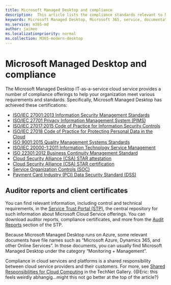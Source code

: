 ```yaml
---
title: Microsoft Managed Desktop and compliance
description:  This article lists the compliance standards relevant to Microsoft Managed Desktop.
keywords: Microsoft Managed Desktop, Microsoft 365, service, documentation
ms.service: m365-md
author: jaimeo
ms.localizationpriority: normal
ms.collection: M365-modern-desktop
---
```


# Microsoft Managed Desktop and compliance

The Microsoft Managed Desktop IT-as-a-service cloud service provides a number of compliance offerings to help your organization meet various requirements and standards. Specifically, Microsoft Managed Desktop has achieved these certifications:

- [ISO/IEC 27001:2013 Information Security Management Standards](../../compliance/offering-ISO-27001.md)
- [ISO/IEC 27701 Privacy Information Management System (PIMS)](../../compliance/offering-iso-27701.md)
- [ISO/IEC 27017:2015 Code of Practice for Information Security Controls](../../compliance/offering-ISO-27017.md)
- [ISO/IEC 27018 Code of Practice for Protecting Personal Data in the Cloud](../../compliance/offering-ISO-27018.md)
- [ISO 9001:2015 Quality Management Systems Standards](../../compliance/offering-ISO-9001.md)
- [ISO/IEC 20000-1:2011 Information Technology Service Management](../../compliance/offering-ISO-20000-1-2011.md)
- [ISO 22301:2012 Business Continuity Management Standard](../../compliance/offering-ISO-22301.md)
- [Cloud Security Alliance (CSA) STAR attestation](../../compliance/offering-CSA-STAR-Attestation.md)
- [Cloud Security Alliance (CSA) STAR certification](../../compliance/offering-CSA-Star-Certification.md)
- [Service Organization Controls (SOC)](../../compliance/offering-SOC.md)
- [Payment Card Industry (PCI) Data Security Standard (DSS)](../../compliance/offering-PCI-DSS.md)

## Auditor reports and client certificates

You can find relevant information, including control and technical requirements, in the [Service Trust Portal (STP)](https://servicetrust.microsoft.com/), the central repository for such information about Microsoft Cloud Service offerings. You can download auditor reports, compliance certificates, and more from the [Audit Reports](https://servicetrust.microsoft.com/ViewPage/MSComplianceGuide) section of the STP.

Because Microsoft Managed Desktop runs on Azure, some relevant documents have file names such as “Microsoft Azure, Dynamics 365, and other Online Services”. In those documents, you can usually find Microsoft Managed Desktop under the category “Monitoring + Management”.

Compliance in cloud services and platforms is a shared responsibility between cloud service providers and their customers. For more, see [Shared Responsibilities for Cloud Computing](https://gallery.technet.microsoft.com/Shared-Responsibilities-81d0ff91) in the TechNet Gallery. {@Eric: this feels weirdly abhangig...might this not go better at the top of the article?}
